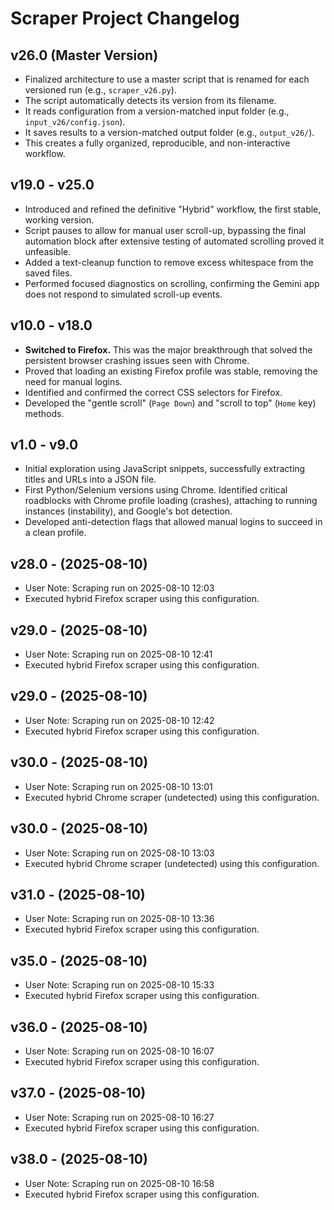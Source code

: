﻿# Scraper Project Changelog

## v26.0 (Master Version)
- Finalized architecture to use a master script that is renamed for each versioned run (e.g., `scraper_v26.py`).
- The script automatically detects its version from its filename.
- It reads configuration from a version-matched input folder (e.g., `input_v26/config.json`).
- It saves results to a version-matched output folder (e.g., `output_v26/`).
- This creates a fully organized, reproducible, and non-interactive workflow.

## v19.0 - v25.0
- Introduced and refined the definitive "Hybrid" workflow, the first stable, working version.
- Script pauses to allow for manual user scroll-up, bypassing the final automation block after extensive testing of automated scrolling proved it unfeasible.
- Added a text-cleanup function to remove excess whitespace from the saved files.
- Performed focused diagnostics on scrolling, confirming the Gemini app does not respond to simulated scroll-up events.

## v10.0 - v18.0
- **Switched to Firefox.** This was the major breakthrough that solved the persistent browser crashing issues seen with Chrome.
- Proved that loading an existing Firefox profile was stable, removing the need for manual logins.
- Identified and confirmed the correct CSS selectors for Firefox.
- Developed the "gentle scroll" (`Page Down`) and "scroll to top" (`Home` key) methods.

## v1.0 - v9.0
- Initial exploration using JavaScript snippets, successfully extracting titles and URLs into a JSON file.
- First Python/Selenium versions using Chrome. Identified critical roadblocks with Chrome profile loading (crashes), attaching to running instances (instability), and Google's bot detection.
- Developed anti-detection flags that allowed manual logins to succeed in a clean profile.

## v28.0 - (2025-08-10)
- User Note: Scraping run on 2025-08-10 12:03
- Executed hybrid Firefox scraper using this configuration.


## v29.0 - (2025-08-10)
- User Note: Scraping run on 2025-08-10 12:41
- Executed hybrid Firefox scraper using this configuration.


## v29.0 - (2025-08-10)
- User Note: Scraping run on 2025-08-10 12:42
- Executed hybrid Firefox scraper using this configuration.


## v30.0 - (2025-08-10)
- User Note: Scraping run on 2025-08-10 13:01
- Executed hybrid Chrome scraper (undetected) using this configuration.


## v30.0 - (2025-08-10)
- User Note: Scraping run on 2025-08-10 13:03
- Executed hybrid Chrome scraper (undetected) using this configuration.


## v31.0 - (2025-08-10)
- User Note: Scraping run on 2025-08-10 13:36
- Executed hybrid Firefox scraper using this configuration.


## v35.0 - (2025-08-10)
- User Note: Scraping run on 2025-08-10 15:33
- Executed hybrid Firefox scraper using this configuration.


## v36.0 - (2025-08-10)
- User Note: Scraping run on 2025-08-10 16:07
- Executed hybrid Firefox scraper using this configuration.


## v37.0 - (2025-08-10)
- User Note: Scraping run on 2025-08-10 16:27
- Executed hybrid Firefox scraper using this configuration.


## v38.0 - (2025-08-10)
- User Note: Scraping run on 2025-08-10 16:58
- Executed hybrid Firefox scraper using this configuration.
